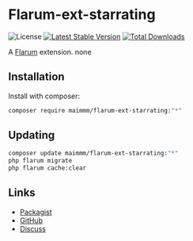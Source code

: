 # Flarum-ext-starrating

![License](https://img.shields.io/badge/license-MIT-blue.svg) [![Latest Stable Version](https://img.shields.io/packagist/v/maimmm/flarum-ext-starrating.svg)](https://packagist.org/packages/maimmm/flarum-ext-starrating) [![Total Downloads](https://img.shields.io/packagist/dt/maimmm/flarum-ext-starrating.svg)](https://packagist.org/packages/maimmm/flarum-ext-starrating)

A [Flarum](http://flarum.org) extension. none

## Installation

Install with composer:

```sh
composer require maimmm/flarum-ext-starrating:"*"
```

## Updating

```sh
composer update maimmm/flarum-ext-starrating:"*"
php flarum migrate
php flarum cache:clear
```

## Links

- [Packagist](https://packagist.org/packages/maimmm/flarum-ext-starrating)
- [GitHub](https://github.com/maimmm/flarum-ext-starrating)
- [Discuss](https://discuss.flarum.org/d/PUT_DISCUSS_SLUG_HERE)
